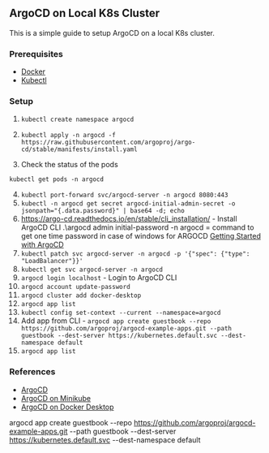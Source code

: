 ## ArgoCD on Local K8s Cluster

This is a simple guide to setup ArgoCD on a local K8s cluster.

### Prerequisites

- [Docker](https://www.docker.com/)
- [Kubectl](https://kubernetes.io/docs/tasks/tools/install-kubectl/)

### Setup

1. `kubectl create namespace argocd`
2. `kubectl apply -n argocd -f https://raw.githubusercontent.com/argoproj/argo-cd/stable/manifests/install.yaml`

3. Check the status of the pods

`kubectl get pods -n argocd`

4. `kubectl port-forward svc/argocd-server -n argocd 8080:443`
5. `kubectl -n argocd get secret argocd-initial-admin-secret -o jsonpath="{.data.password}" | base64 -d; echo`
6. https://argo-cd.readthedocs.io/en/stable/cli_installation/ - Install ArgoCD CLI
   .\argocd admin initial-password -n argocd = command to get one time password in case of windows for ARGOCD
   [Getting Started with ArgoCD](https://devarshshah.hashnode.dev/getting-started-with-argocd)
7. `kubectl patch svc argocd-server -n argocd -p '{"spec": {"type": "LoadBalancer"}}'`
8. `kubectl get svc argocd-server -n argocd`
9. `argocd login localhost` - Login to ArgoCD CLI
10. `argocd account update-password`
11. `argocd cluster add docker-desktop`
12. `argocd app list`
13. `kubectl config set-context --current --namespace=argocd`
14. Add app from CLI - `argocd app create guestbook --repo https://github.com/argoproj/argocd-example-apps.git --path guestbook --dest-server https://kubernetes.default.svc --dest-namespace default`
15. `argocd app list`

### References

- [ArgoCD](https://argoproj.github.io/argo-cd/)
- [ArgoCD on Minikube](https://argoproj.github.io/argo-cd/getting_started/#1-install-argo-cd)
- [ArgoCD on Docker Desktop](https://argoproj.github.io/argo-cd/getting_started/#2-create-an-application)

argocd app create guestbook
--repo https://github.com/argoproj/argocd-example-apps.git
--path guestbook
--dest-server
https://kubernetes.default.svc
--dest-namespace default
